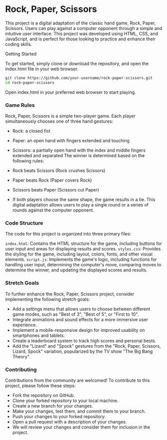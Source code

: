 # Rock, Paper, Scissors

This project is a digital adaptation of the classic hand game, Rock, Paper, Scissors. Users can play against a computer opponent through a simple and intuitive user interface. This project was developed using HTML, CSS, and JavaScript, and is perfect for those looking to practice and enhance their coding skills.

Getting Started

To get started, simply clone or download the repository, and open the index.html file in your web browser.

``` bash
git clone https://github.com/your-username/rock-paper-scissors.git
cd rock-paper-scissors
``` 
Open index.html in your preferred web browser to start playing.

### Game Rules

Rock, Paper, Scissors is a simple two-player game. Each player simultaneously chooses one of three hand gestures:

- Rock: a closed fist
- Paper: an open hand with fingers extended and touching
- Scissors: a partially open hand with the index and middle fingers extended and separated
The winner is determined based on the following rules:

- Rock beats Scissors (Rock crushes Scissors)
- Paper beats Rock (Paper covers Rock)
- Scissors beats Paper (Scissors cut Paper)
- If both players choose the same shape, the game results in a tie. This digital adaptation allows users to play a single round or a series of rounds against the computer opponent.

### Code Structure

The code for this project is organized into three primary files:

`index.html`: Contains the HTML structure for the game, including buttons for user input and areas for displaying results and scores.
`styles.css`: Provides the styling for the game, including layout, colors, fonts, and other visual elements.
`script.js`: Implements the game's logic, including functions for handling user input, determining the computer's move, comparing moves to determine the winner, and updating the displayed scores and results.

### Stretch Goals

To further enhance the Rock, Paper, Scissors project, consider implementing the following stretch goals:

- Add a settings menu that allows users to choose between different game modes, such as "Best of 3", "Best of 5", or "First to 10".
- Integrate animations and sound effects for a more immersive user experience.
- Implement a mobile-responsive design for improved usability on smartphones and tablets.
- Create a leaderboard system to track high scores and personal bests.
- Add the "Lizard" and "Spock" gestures from the "Rock, Paper, Scissors, Lizard, Spock" variation, popularized by the TV show "The Big Bang Theory".

### Contributing

Contributions from the community are welcomed! To contribute to this project, please follow these steps:

- Fork the repository on GitHub.
- Clone your forked repository to your local machine.
- Create a new branch for your changes.
- Make your changes, test them, and commit them to your branch.
- Push your changes to your forked repository.
- Open a pull request with a description of your changes.
- We will review your changes and consider them for inclusion in the project.
